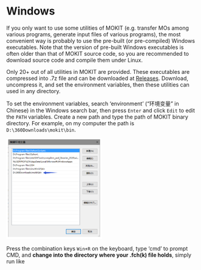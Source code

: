 # Windows

If you only want to use some utilities of MOKIT (e.g. transfer MOs among various programs,
generate input files of various programs), the most convenient way is probably to use the pre-built
(or pre-compiled) Windows executables. 
Note that the version of pre-built Windows executables is
often older than that of MOKIT source code, so you are recommended to download source code and
compile them under Linux.

Only 20+ out of all utilities in MOKIT are provided. 
These executables are compressed into .7z
file and can be downloaded at [Releases](https://gitlab.com/jxzou/mokit/-/releases). 
Download, uncompress it, and set the environment variables,
then these utilities can used in any directory.

To set the environment variables, search ‘environment’ (“环境变量” in Chinese) in the
Windows search bar, then press `Enter` and click `Edit` to edit the `PATH` variables. 
Create a new path and type the path of MOKIT binary directory. 
For example, on my computer the path is
`D:\360Downloads\mokit\bin`.

<img src="images/edit_path_win.png" width="50%" height="50%" />

Press the combination keys `Win+R` on the keyboard, type ‘cmd’ to prompt CMD, and **change
into the directory where your .fch(k) file holds**, simply run like

